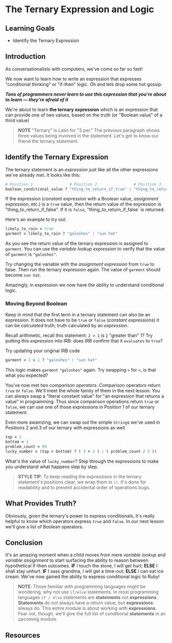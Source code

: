 # The Ternary Expression and Logic

## Learning Goals

* Identify the Ternary Expression

## Introduction

As conversationalists with computers, we've come so far so fast!

We now want to learn how to write an expression that expresses "conditional
thinking" or "if-then" logic. Oh and lets drop some hot gossip:

***Tons of programmers never learn to use this expression that you're about to
learn &mdash; they're afraid of it***

We're about to learn **the ternary expression** which is an expression that can
provide one of two values, based on the truth (or "Boolean value" of a third
value)

>**NOTE** "Ternary" is Latin for "3 per." The previous paragraph shows three
>values being involved in the statement. Let's get to know our friend the
>ternary statement.

## Identify the Ternary Expression

The ternary statement is an _expression_ just like all the other expressions
we've already met. It looks like this:

```ruby
# Position 1                # Position 2                # Position 3
boolean_conditional_value ? "thing_to_return_if_true" : "thing_to_return_if_false"
```

If the expression (_constant expression_ with a Boolean value, _assignment
expression_,  etc.) is a `true` value, then the return value of the expression
is "thing_to_return_if_false". If it is `false`, "thing_to_return_if_false` is
returned.

Here's an example to try out:

```ruby
likely_to_rain = true
garment = likely_to_rain ? "galoshes" : "sun hat"
```

As you see the return value of the ternary expression is assigned to `garment`.
You can use the _variable lookup expression_ to verify that the value of
`garment` is `"galoshes"`.

Try changing the variable with the _assignment expression_ from `true` to
false. Then run the ternary expression again. The value of `garment` should
become `sun hat`.

Amazingly, in expression we now have the ability to understand conditional
logic.

### Moving Beyond Boolean

Keep in mind that the first term in a ternary statement can also be an
expression. It does not have to be `true` or `false` (_constant expressions_)
it can be _calculated_ truth; truth calculated by an _expression_.

Recall arithmetic, recall this statement: `2 > 1` is `2` "greater than" 1?  Try
putting this _expression_ into IRB: does IRB confirm that it `evaluates` to
`true`?

Try updating your original IRB code

```ruby
garment = 2 > 1 ? "galoshes" : "sun hat"
```

This logic makes `garment` `"galoshes"` again. Try swapping `>` for `<`, is
that what you expected?

You've now met two _comparison operators_. Comparison operators return `true`
or `false`. We'll meet the whole family of them in the next lesson. You can
always swap a "literal constant value" for "an expression that returns a value"
in programming. Thus since comparison operations return `true` or `false`, we
can use one of those expressions in Position 1 of our ternary statement.

Even more awamzing, we can swap out the simple `String`s we've used in
Positions 2 and 3 of our ternary with expressions as well.

```ruby
top = 2
bottom = 1
problem_count = 99
lucky_number = (top > bottom) ? ( 3 + 1 ) : ( problem_count / 3 ))
```

What's the value of `lucky_number`? Step through the expressions to make you
understand what happens step by step.

> **STYLE TIP**: To keep reading the expressions in the ternary statement's
> positions clear, we wrap them in `()`. It's done for readability and to
> prevent accidental order of operations bugs.

## What Provides Truth?

Obviously, given the ternary's power to express conditionals, it's really
helpful to know which operators express `true` and `false`. In our next lesson
we'll give a list of Boolean operators.

## Conclusion

It's an amazing moment when a child moves from mere _variable lookup_ and
_variable assignment_ to start surfacing the ability to reason between
hypothetical if-then outcomes. **IF** I touch the stove, I will get hurt;
**ELSE** I shall stay unhurt. **IF** I sass grandma, I will get a time-out;
**ELSE** I can eat ice cream. We've now gained the ability to express
conditional logic to Ruby!

> **NOTE**: Those familiar with programming languages might be wondering, why not use
`if/else` statements. In most programming languages `if / else` statements are
**statements** not **expressions**. **Statements** _do not_ always have a
return value, but **expressions** always do. This entire module is about
working with **expressions**. Fear not, though, we'll give the full list of
conditional **statements** in an upcoming module.

## Resources
